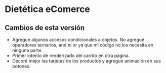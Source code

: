 # Dietética eComerce
## Cambios de esta versión
- Agregué algunos accesos condicionales a objetos. No agregué operadores ternarios, and ni or ya que mi código no los necesita en ninguna parte.
- Primer intento de renderizado del carrito en otra página.
- Decoré mejor las tarjetas de los productos y agregué animación en sus botones.
